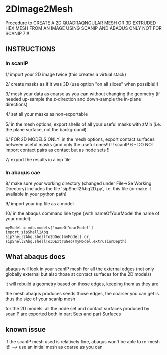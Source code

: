 # 2DImage2Mesh
Procedure to CREATE A 2D QUADRAQNGULAR MESH OR 3D EXTRUDED HEX MESH FROM AN IMAGE USING SCANIP AND ABAQUS ONLY
NOT FOR SCANIP 7!!!
## INSTRUCTIONS
### In scanIP

1/ import your 2D image twice (this creates a virtual stack)

2/ create masks as if it was 3D (use option "on all slices" when possible!!)

3/ mesh your data as coarse as you can without changing the geometry (if needed up-sample the z-direction and down-sample the in-plane directions)

4/ set all your masks as non-exportable

5/ in the mesh options, export shells of all your useful masks with zMin (i.e. the plane surface, not the background)

6/ FOR 2D MODELS ONLY: in the mesh options, export contact surfaces between useful masks (and only the useful ones!!)
!! scanIP 6 - DO NOT import contact pairs as contact but as node sets !!

7/ export the results in a inp file

### In abaqus cae
8/ make sure your working directory (changed under File->Se Working Directory) includes the file 'sipShell2Abq2D.py', i.e. this file (or make it available in your python path)

9/ import your inp file as a model

10/ in the abaqus command line type (with nameOfYourModel the name of your model):

	myModel = mdb.models['nameOfYourModel']
	import sipShell2Abq
	sipShell2Abq.shellTo2DGeo(myModel) or sipShell2Abq.shellTo3DExtruGeo(myModel,extrusionDepth)

## What abaqus does
abaqus will look in your scanIP mesh for all the external edges (not only globally external but also those at contact surfaces for the 2D models)

it will rebuild a geometry based on those edges, keeping them as they are

the mesh abaqus produces seeds those edges, the coarser you can get is thus the size of your scanIp mesh

for the 2D models: all the node set and contact surfaces produced by scanIP are exported both in part Sets and part Surfaces

## known issue 
if the scanIP mesh used is relatively fine, abaqus won't be able to re-mesh it!! --> use an initial mesh as coarse as you can
